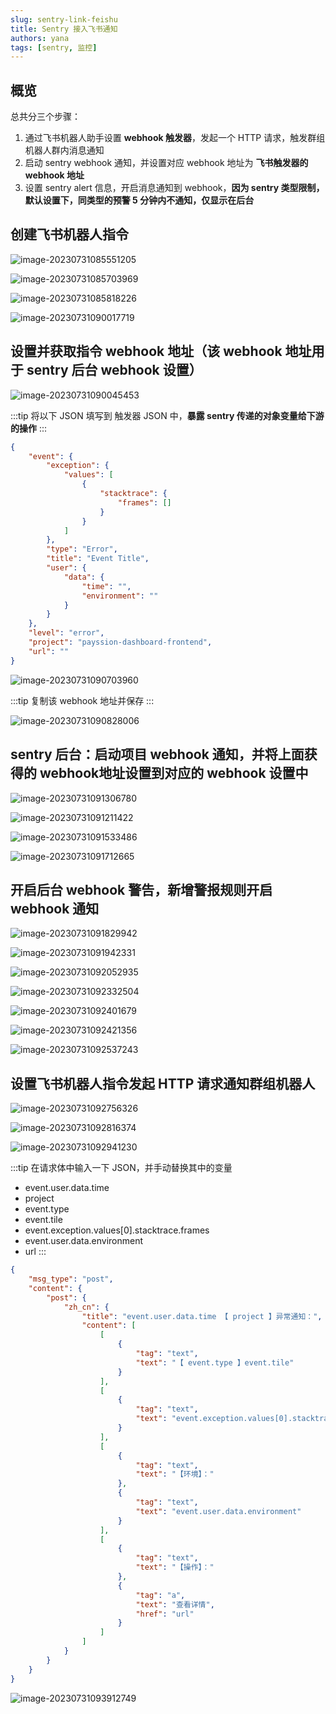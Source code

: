 ```yaml
---
slug: sentry-link-feishu
title: Sentry 接入飞书通知
authors: yana
tags: [sentry, 监控]
---
```




## 概览

总共分三个步骤：

1. 通过飞书机器人助手设置 **webhook 触发器**，发起一个 HTTP 请求，触发群组机器人群内消息通知
2. 启动 sentry webhook 通知，并设置对应 webhook 地址为 **飞书触发器的 webhook 地址**
3. 设置 sentry alert 信息，开启消息通知到 webhook，**因为 sentry 类型限制，默认设置下，同类型的预警 5 分钟内不通知，仅显示在后台**

## 创建飞书机器人指令

![image-20230731085551205](./image-20230731085551205.png)

![image-20230731085703969](./image-20230731085703969-0765035.png)

![image-20230731085818226](./image-20230731085818226.png)

![image-20230731090017719](./image-20230731090017719.png)

## 设置并获取指令 webhook 地址（该 webhook 地址用于 sentry 后台 webhook 设置）

![image-20230731090045453](./image-20230731090045453.png)

:::tip 将以下 JSON 填写到 触发器 JSON 中，**暴露 sentry 传递的对象变量给下游的操作**
:::

```json
{
    "event": {
        "exception": {
            "values": [
                {
                    "stacktrace": {
                        "frames": []
                    }
                }
            ]
        },
        "type": "Error",
        "title": "Event Title",
        "user": {
            "data": {
                "time": "",
                "environment": ""
            }
        }
    },
    "level": "error",
    "project": "payssion-dashboard-frontend",
    "url": ""
}

```

![image-20230731090703960](./image-20230731090703960.png)

:::tip 复制该 webhook 地址并保存
:::

![image-20230731090828006](./image-20230731090828006.png)

## sentry 后台：启动项目 webhook 通知，并将上面获得的 webhook地址设置到对应的 webhook 设置中

![image-20230731091306780](./image-20230731091306780.png)

![image-20230731091211422](./image-20230731091211422.png)

![image-20230731091533486](./image-20230731091533486.png)

![image-20230731091712665](./image-20230731091712665.png)

## 开启后台 webhook 警告，新增警报规则开启webhook 通知

![image-20230731091829942](./image-20230731091829942.png)

![image-20230731091942331](./image-20230731091942331.png)

![image-20230731092052935](./image-20230731092052935.png)

![image-20230731092332504](./image-20230731092332504.png)

![image-20230731092401679](./image-20230731092401679.png)

![image-20230731092421356](./image-20230731092421356.png)

![image-20230731092537243](./image-20230731092537243.png)

## 设置飞书机器人指令发起 HTTP 请求通知群组机器人

![image-20230731092756326](./image-20230731092756326.png)

![image-20230731092816374](./image-20230731092816374.png)

![image-20230731092941230](./image-20230731092941230.png)

:::tip 在请求体中输入一下 JSON，并手动替换其中的变量

* event.user.data.time
* project
* event.type
* event.tile
* event.exception.values[0].stacktrace.frames
* event.user.data.environment
* url
:::

```json
{
    "msg_type": "post",
    "content": {
        "post": {
            "zh_cn": {
                "title": "event.user.data.time 【 project 】异常通知：",
                "content": [
                    [
                        {
                            "tag": "text",
                            "text": "【 event.type 】event.tile"
                        }
                    ],
                    [
                        {
                            "tag": "text",
                            "text": "event.exception.values[0].stacktrace.frames"
                        }
                    ],
                    [
                        {
                            "tag": "text",
                            "text": "【环境】："
                        },
                        {
                            "tag": "text",
                            "text": "event.user.data.environment"
                        }
                    ],
                    [
                        {
                            "tag": "text",
                            "text": "【操作】："
                        },
                        {
                            "tag": "a",
                            "text": "查看详情",
                            "href": "url"
                        }
                    ]
                ]
            }
        }
    }
}

```

![image-20230731093912749](./image-20230731093912749.png)
